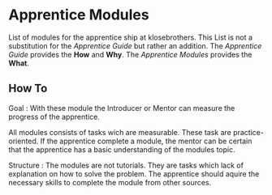 # Apprentice Modules

List of modules for the apprentice ship at klosebrothers. This List is not a
substitution for the *Apprentice Guide* but rather an addition.
The *Apprentice Guide* provides the **How** and **Why**. The *Apprentice Modules*
provides the **What**.

## How To

Goal
: With these module the Introducer or Mentor can measure the progress of the
apprentice.


All modules consists of tasks wich are measurable. These task are
practice-oriented. If the apprentice complete a module, the mentor can be certain
that the apprentice has a basic understanding of the modules topic.

Structure
: The modules are not tutorials. They are tasks which lack of explanation on how to
solve the problem. The apprentice should aquire the necessary skills to complete the
module from other sources.

